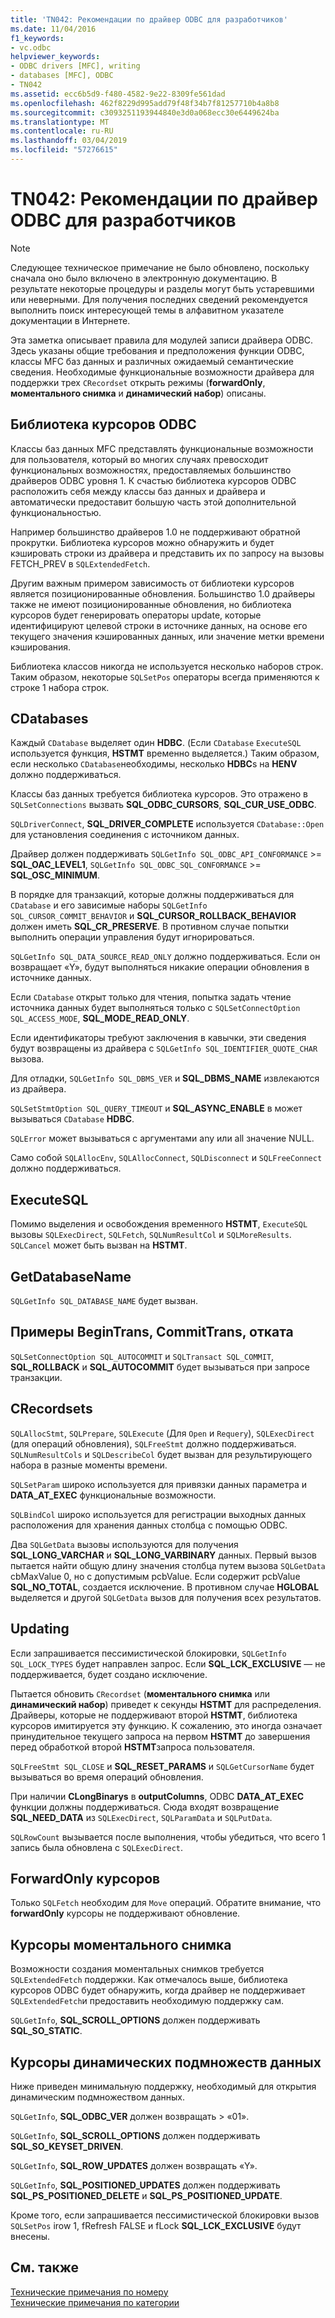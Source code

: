 ```yaml
---
title: 'TN042: Рекомендации по драйвер ODBC для разработчиков'
ms.date: 11/04/2016
f1_keywords:
- vc.odbc
helpviewer_keywords:
- ODBC drivers [MFC], writing
- databases [MFC], ODBC
- TN042
ms.assetid: ecc6b5d9-f480-4582-9e22-8309fe561dad
ms.openlocfilehash: 462f8229d995add79f48f34b7f81257710b4a8b8
ms.sourcegitcommit: c3093251193944840e3d0a068ecc30e6449624ba
ms.translationtype: MT
ms.contentlocale: ru-RU
ms.lasthandoff: 03/04/2019
ms.locfileid: "57276615"
---
```

# <a name="tn042-odbc-driver-developer-recommendations"></a>TN042: Рекомендации по драйвер ODBC для разработчиков

> [!NOTE]
>  Следующее техническое примечание не было обновлено, поскольку сначала оно было включено в электронную документацию. В результате некоторые процедуры и разделы могут быть устаревшими или неверными. Для получения последних сведений рекомендуется выполнить поиск интересующей темы в алфавитном указателе документации в Интернете.

Эта заметка описывает правила для модулей записи драйвера ODBC. Здесь указаны общие требования и предположения функции ODBC, классы MFC баз данных и различных ожидаемый семантические сведения. Необходимые функциональные возможности драйвера для поддержки трех `CRecordset` открыть режимы (**forwardOnly**, **моментального снимка** и **динамический набор**) описаны.

## <a name="odbcs-cursor-library"></a>Библиотека курсоров ODBC

Классы баз данных MFC представлять функциональные возможности для пользователя, который во многих случаях превосходит функциональных возможностях, предоставляемых большинство драйверов ODBC уровня 1. К счастью библиотека курсоров ODBC расположить себя между классы баз данных и драйвера и автоматически предоставит большую часть этой дополнительной функциональностью.

Например большинство драйверов 1.0 не поддерживают обратной прокрутки. Библиотека курсоров можно обнаружить и будет кэшировать строки из драйвера и представить их по запросу на вызовы FETCH_PREV в `SQLExtendedFetch`.

Другим важным примером зависимость от библиотеки курсоров является позиционированные обновления. Большинство 1.0 драйверы также не имеют позиционированные обновления, но библиотека курсоров будет генерировать операторы update, которые идентифицируют целевой строки в источнике данных, на основе его текущего значения кэшированных данных, или значение метки времени кэширования.

Библиотека классов никогда не используется несколько наборов строк. Таким образом, некоторые `SQLSetPos` операторы всегда применяются к строке 1 набора строк.

## <a name="cdatabases"></a>CDatabases

Каждый `CDatabase` выделяет один **HDBC**. (Если `CDatabase` `ExecuteSQL` используется функция, **HSTMT** временно выделяется.) Таким образом, если несколько `CDatabase`необходимы, несколько **HDBC**s на **HENV** должно поддерживаться.

Классы баз данных требуется библиотека курсоров. Это отражено в `SQLSetConnections` вызвать **SQL_ODBC_CURSORS**, **SQL_CUR_USE_ODBC**.

`SQLDriverConnect`, **SQL_DRIVER_COMPLETE** используется `CDatabase::Open` для установления соединения с источником данных.

Драйвер должен поддерживать `SQLGetInfo SQL_ODBC_API_CONFORMANCE`  >=  **SQL_OAC_LEVEL1**, `SQLGetInfo SQL_ODBC_SQL_CONFORMANCE`  >=  **SQL_OSC_MINIMUM**.

В порядке для транзакций, которые должны поддерживаться для `CDatabase` и его зависимые наборы `SQLGetInfo SQL_CURSOR_COMMIT_BEHAVIOR` и **SQL_CURSOR_ROLLBACK_BEHAVIOR** должен иметь **SQL_CR_PRESERVE**. В противном случае попытки выполнить операции управления будут игнорироваться.

`SQLGetInfo SQL_DATA_SOURCE_READ_ONLY` должно поддерживаться. Если он возвращает «Y», будут выполняться никакие операции обновления в источнике данных.

Если `CDatabase` открыт только для чтения, попытка задать чтение источника данных будет выполняться только с `SQLSetConnectOption SQL_ACCESS_MODE`, **SQL_MODE_READ_ONLY**.

Если идентификаторы требуют заключения в кавычки, эти сведения будут возвращены из драйвера с `SQLGetInfo SQL_IDENTIFIER_QUOTE_CHAR` вызова.

Для отладки, `SQLGetInfo SQL_DBMS_VER` и **SQL_DBMS_NAME** извлекаются из драйвера.

`SQLSetStmtOption SQL_QUERY_TIMEOUT` и **SQL_ASYNC_ENABLE** в может вызываться `CDatabase` **HDBC**.

`SQLError` может вызываться с аргументами any или all значение NULL.

Само собой `SQLAllocEnv`, `SQLAllocConnect`, `SQLDisconnect` и `SQLFreeConnect` должно поддерживаться.

## <a name="executesql"></a>ExecuteSQL

Помимо выделения и освобождения временного **HSTMT**, `ExecuteSQL` вызовы `SQLExecDirect`, `SQLFetch`, `SQLNumResultCol` и `SQLMoreResults`. `SQLCancel` может быть вызван на **HSTMT**.

## <a name="getdatabasename"></a>GetDatabaseName

`SQLGetInfo SQL_DATABASE_NAME` будет вызван.

## <a name="begintrans-committrans-rollback"></a>Примеры BeginTrans, CommitTrans, отката

`SQLSetConnectOption SQL_AUTOCOMMIT` и `SQLTransact SQL_COMMIT`, **SQL_ROLLBACK** и **SQL_AUTOCOMMIT** будет вызываться при запросе транзакции.

## <a name="crecordsets"></a>CRecordsets

`SQLAllocStmt`, `SQLPrepare`, `SQLExecute` (Для `Open` и `Requery`), `SQLExecDirect` (для операций обновления), `SQLFreeStmt` должно поддерживаться. `SQLNumResultCols` и `SQLDescribeCol` будет вызван для результирующего набора в разные моменты времени.

`SQLSetParam` широко используется для привязки данных параметра и **DATA_AT_EXEC** функциональные возможности.

`SQLBindCol` широко используется для регистрации выходных данных расположения для хранения данных столбца с помощью ODBC.

Два `SQLGetData` вызовы используются для получения **SQL_LONG_VARCHAR** и **SQL_LONG_VARBINARY** данных. Первый вызов пытается найти общую длину значения столбца путем вызова `SQLGetData` cbMaxValue 0, но с допустимым pcbValue. Если содержит pcbValue **SQL_NO_TOTAL**, создается исключение. В противном случае **HGLOBAL** выделяется и другой `SQLGetData` вызов для получения всех результатов.

## <a name="updating"></a>Updating

Если запрашивается пессимистической блокировки, `SQLGetInfo SQL_LOCK_TYPES` будет направлен запрос. Если **SQL_LCK_EXCLUSIVE** — не поддерживается, будет создано исключение.

Пытается обновить `CRecordset` (**моментального снимка** или **динамический набор**) приведет к секунды **HSTMT** для распределения. Драйверы, которые не поддерживают второй **HSTMT**, библиотека курсоров имитируется эту функцию. К сожалению, это иногда означает принудительное текущего запроса на первом **HSTMT** до завершения перед обработкой второй **HSTMT**запроса пользователя.

`SQLFreeStmt SQL_CLOSE` и **SQL_RESET_PARAMS** и `SQLGetCursorName` будет вызываться во время операций обновления.

При наличии **CLongBinarys** в **outputColumns**, ODBC **DATA_AT_EXEC** функции должны поддерживаться. Сюда входят возвращение **SQL_NEED_DATA** из `SQLExecDirect`, `SQLParamData` и `SQLPutData`.

`SQLRowCount` вызывается после выполнения, чтобы убедиться, что всего 1 запись была обновлена с `SQLExecDirect`.

## <a name="forwardonly-cursors"></a>ForwardOnly курсоров

Только `SQLFetch` необходим для `Move` операций. Обратите внимание, что **forwardOnly** курсоры не поддерживают обновление.

## <a name="snapshot-cursors"></a>Курсоры моментального снимка

Возможности создания моментальных снимков требуется `SQLExtendedFetch` поддержки. Как отмечалось выше, библиотека курсоров ODBC будет обнаружить, когда драйвер не поддерживает `SQLExtendedFetch`и предоставить необходимую поддержку сам.

`SQLGetInfo`, **SQL_SCROLL_OPTIONS** должен поддерживать **SQL_SO_STATIC**.

## <a name="dynaset-cursors"></a>Курсоры динамических подмножеств данных

Ниже приведен минимальную поддержку, необходимый для открытия динамическим подмножеством данных.

`SQLGetInfo`, **SQL_ODBC_VER** должен возвращать > «01».

`SQLGetInfo`, **SQL_SCROLL_OPTIONS** должен поддерживать **SQL_SO_KEYSET_DRIVEN**.

`SQLGetInfo`, **SQL_ROW_UPDATES** должен возвращать «Y».

`SQLGetInfo`, **SQL_POSITIONED_UPDATES** должен поддерживать **SQL_PS_POSITIONED_DELETE** и **SQL_PS_POSITIONED_UPDATE**.

Кроме того, если запрашивается пессимистической блокировки вызов `SQLSetPos` irow 1, fRefresh FALSE и fLock **SQL_LCK_EXCLUSIVE** будут внесены.

## <a name="see-also"></a>См. также

[Технические примечания по номеру](../mfc/technical-notes-by-number.md)<br/>
[Технические примечания по категории](../mfc/technical-notes-by-category.md)
